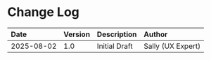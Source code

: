 # Change Log

| Date | Version | Description | Author |
| :--- | :--- | :--- | :--- |
| 2025-08-02 | 1.0 | Initial Draft | Sally (UX Expert) |
